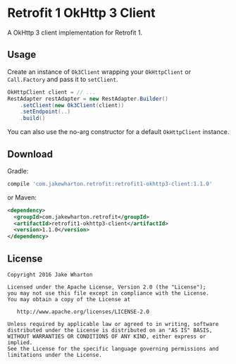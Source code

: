 Retrofit 1 OkHttp 3 Client
==========================

A OkHttp 3 client implementation for Retrofit 1.



Usage
-----

Create an instance of `Ok3Client` wrapping your `OkHttpClient` or `Call.Factory` and pass it to
`setClient`.

```java
OkHttpClient client = // ...
RestAdapter restAdapter = new RestAdapter.Builder()
    .setClient(new Ok3Client(client))
    .setEndpoint(..)
    .build()
```

You can also use the no-arg constructor for a default `OkHttpClient` instance.



Download
--------

Gradle:
```groovy
compile 'com.jakewharton.retrofit:retrofit1-okhttp3-client:1.1.0'
```
or Maven:
```xml
<dependency>
  <groupId>com.jakewharton.retrofit</groupId>
  <artifactId>retrofit1-okhttp3-client</artifactId>
  <version>1.1.0</version>
</dependency>
```



License
-------

    Copyright 2016 Jake Wharton

    Licensed under the Apache License, Version 2.0 (the "License");
    you may not use this file except in compliance with the License.
    You may obtain a copy of the License at

       http://www.apache.org/licenses/LICENSE-2.0

    Unless required by applicable law or agreed to in writing, software
    distributed under the License is distributed on an "AS IS" BASIS,
    WITHOUT WARRANTIES OR CONDITIONS OF ANY KIND, either express or implied.
    See the License for the specific language governing permissions and
    limitations under the License.
